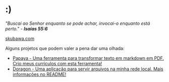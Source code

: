 # :)
_"Buscai ao Senhor enquanto se pode achar, invocai-o enquanto está perto." - **Isaías 55:6**_

[skubawa.com](https://skubawa.com)

Alguns projetos que podem valer a pena dar uma olhada:
- [Papaya - Uma ferramenta para transformar texto em markdown em PDF. Crio meus currículos com esta ferramenta!](https://github.com/vv-z84/papaya)
- [Doragon - Uma aplicação para servir arquivos na minha rede local. Mais informações no README!](https://github.com/vv-z84/doragon)
